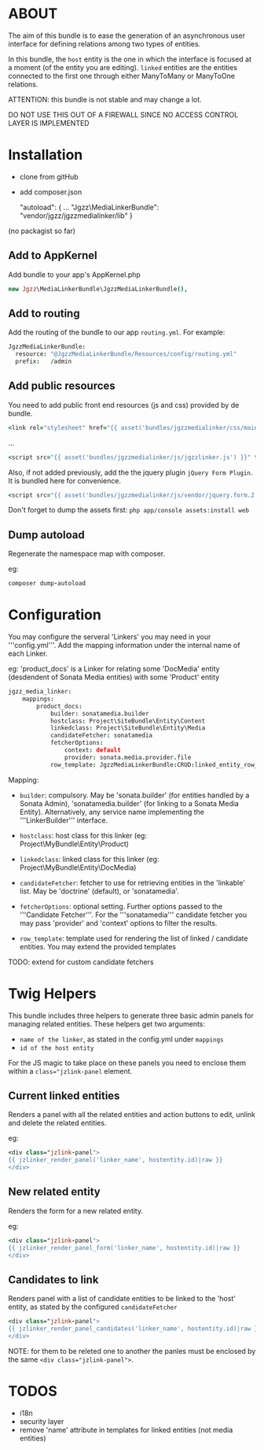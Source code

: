 # ABOUT

The aim of this bundle is to ease the generation of an asynchronous user interface for defining relations among two types of entities.

In this bundle, the `host` entity is the one in which the interface is focused at a moment (of the entity you are editing). `linked` entities are the entities connected to the first one through either ManyToMany or ManyToOne relations.

ATTENTION: this bundle is not stable and may change a lot.

DO NOT USE THIS OUT OF A FIREWALL SINCE NO ACCESS CONTROL LAYER IS IMPLEMENTED

# Installation

- clone from gitHub

- add composer.json

    "autoload": {
    ...
        "Jgzz\\MediaLinkerBundle": "vendor/jgzz/jgzzmedialinker/lib"
    }

(no packagist so far)


## Add to AppKernel

Add bundle to your app's AppKernel.php

```coffee
new Jgzz\MediaLinkerBundle\JgzzMediaLinkerBundle(),
```


## Add to routing

Add the routing of the bundle to our app `routing.yml`. For example:

```coffee
JgzzMediaLinkerBundle:
  resource: "@JgzzMediaLinkerBundle/Resources/config/routing.yml"
  prefix:   /admin
```

## Add public resources

You need to add public front end resources (js and css) provided by de bundle.


```coffee
<link rel="stylesheet" href="{{ asset('bundles/jgzzmedialinker/css/main.css') }}" type="text/css" />
```
...

```coffee
<script src="{{ asset('bundles/jgzzmedialinker/js/jgzzlinker.js') }}" type="text/javascript"></script>
```

Also, if not added previously, add the the jquery plugin `jQuery Form Plugin`. It is bundled here for convenience.
```coffee
<script src="{{ asset('bundles/jgzzmedialinker/js/vendor/jquery.form.2.64.js') }}" type="text/javascript"></script>
```

Don't forget to dump the assets first: `php app/console assets:install web`

## Dump autoload

Regenerate the namespace map with composer.

eg:

```coffee
composer dump-autoload
```


# Configuration

You may configure the serveral 'Linkers' you may need in your '''config.yml'''. Add the mapping information under the internal name of each Linker.

eg: 'product_docs' is a Linker for relating some 'DocMedia' entity (desdendent of Sonata Media entities) with some 'Product' entity

```coffee
jgzz_media_linker:
    mappings:
        product_docs:
            builder: sonatamedia.builder
            hostclass: Project\SiteBundle\Entity\Content
            linkedclass: Project\SiteBundle\Entity\Media
            candidateFetcher: sonatamedia
            fetcherOptions:
                context: default
                provider: sonata.media.provider.file
            row_template: JgzzMediaLinkerBundle:CRUD:linked_entity_row_base.html.twig.html.twig
```

Mapping: 

- `builder`: compulsory. May be 'sonata.builder' (for entities handled by a Sonata Admin), 'sonatamedia.builder' (for linking to a Sonata Media Entity). Alternatively, any service name implementing the '''LinkerBuilder''' interface.

- `hostclass`: host class for this linker (eg: Project\MyBundle\Entity\Product)

- `linkedclass`: linked class for this linker (eg: Project\MyBundle\Entity\DocMedia)

- `candidateFetcher`: fetcher to use for retrieving entities in the 'linkable' list. May be 'doctrine' (default), or 'sonatamedia'.

- `fetcherOptions`: optional setting. Further options passed to the '''Candidate Fetcher'''. For the '''sonatamedia''' candidate fetcher you may pass 'provider' and 'context' options to filter the results.


- `row_template`: template used for rendering the list of linked / candidate entities. You may extend the provided templates

TODO: extend for custom candidate fetchers


# Twig Helpers

This bundle includes three helpers to generate three basic admin panels for managing related entities. These helpers get two arguments:

- `name of the linker`, as stated in the config.yml under `mappings`
- `id of the host entity`

For the JS magic to take place on these panels you need to enclose them within a `class="jzlink-panel` element.

## Current linked entities

Renders a panel with all the related entities and action buttons to edit, unlink and delete the related entities. 

eg:

```coffee
<div class="jzlink-panel">
{{ jzlinker_render_panel('linker_name', hostentity.id)|raw }}
</div>
```

## New related entity

Renders the form for a new related entity.

eg: 

```coffee
<div class="jzlink-panel">
{{ jzlinker_render_panel_form('linker_name', hostentity.id)|raw }}
</div>
```

## Candidates to link

Renders panel with a list of candidate entities to be linked to the 'host' entity, as stated by the configured `candidateFetcher`

```coffee
<div class="jzlink-panel">
{{ jzlinker_render_panel_candidates('linker_name', hostentity.id)|raw }}
</div>
```

NOTE: for them to be releted one to another the panles must be enclosed by the same `<div class="jzlink-panel">`.



# TODOS
- i18n
- security layer
- remove 'name' attribute in templates for linked entities (not media entities)

